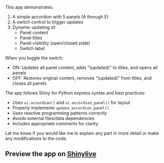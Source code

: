 This app demonstrates:

1. A simple accordion with 5 panels (A through E)
2. A switch control to trigger updates
3. Dynamic updating of:
   - Panel content
   - Panel titles 
   - Panel visibility (open/closed state)
   - Switch label

When you toggle the switch:
- ON: Updates all panel content, adds "(updated)" to titles, and opens all panels
- OFF: Restores original content, removes "(updated)" from titles, and closes all panels

The app follows Shiny for Python express syntax and best practices:
- Uses `ui.accordion()` and `ui.accordion_panel()` for layout
- Properly implements `update_accordion_panel()` 
- Uses reactive programming patterns correctly
- Avoids external files/data dependencies
- Includes appropriate comments for clarity

Let me know if you would like me to explain any part in more detail or make any modifications to the code.
## Preview the app on [Shinylive](https://shinylive.io/py/app/#h=0&code=NobwRAdghgtgpmAXAAjFADugdOgnmAGlQGMB7CAFzkqVQDMAnUmZAZwAsBLCXZTmdKQYVkDOFGIVOANzgAdCI2ZsuPLHAAe6Ma1Z8BQkd3QBXCkROciYiABM4DBQss4oAczgB9UugqsAFFIUADZwALxyYACCxGQMtpzkyAAKUBBwwcgAqui2UFTIACJwMKSRRHScwcFQAEahYQAqDCZwAJROEADEyADCYvlwyFBsAO6cFMTsyBSkyGSUTJkmuYOszpxYxmaerOOT7P6RK3lUnuhpGeXIkTmnQ-5ptsg+1G3IAMpwkokQ64TIaRQYKtMIAMWBrHanR6-XEBTSw1iQgSSX20xgJmCUnQoTY3yk5HWEHRyBcEjiqIg-k4tgiaFi10x2M4uPCzVabUQCmQvOQsIGBWZOLxF3SwT0pO4E04wPm5ColB5fLoQmQoQoVAYfAgN2iACFeoUAKKRbm6vmW0nk5HxX7nS7Bfx0SJfH5JEAarUAX2uQJB4RdYChxE8nrgmocvrAXOVlvjyCDAEkIDK5dAGAx8jIhqrtSHCbrw5GGNGYchjXQ6ASZnMToNkGKMpL2NQxhMpnw9LM3G5QrYFAABAY-WTqKsEocjqRjuCySg0iCmChYetnJvBDp2OB0ZCefyxi28npRWzPKgaESzHUJYgNtdwZ4LRUUOMzS-IMJ65D+B+2DpgHwu7bCuD4OuKB7IM2QyRLBR78p87CkKMjaOi2bZ7B20ycHo5BEFw9jIKMra6qQVZvhwyGfsgtSkKQTogauqzro6B5bpab49HcDbiJ2G4AOR6M+1AiE8MwTKEb55uqEZajqepRIaJpmm+louGBFIovaG5HPBCa8pEFLlKp+lBiGYZelGxl6aZtzMY+yAZlmM65mqBa-MgxY+iAFCXtGBAmQmQQNEGbqFp5lmlj5fnWfp8Y9AA8ug1AAPTEMEpBQkilIeRuNFQFCzxJJhBxsBQgyBfGlGjGE1UBTZvLsXynHZPZ7alTUtQZLWN6cHeBTpB+EiFm+g0ULsSGjJ4vkiF+kTpZl8iAZwu7VVBEowWArwQHBambGBJVTLpcXHPZ4FXAClWdRkYRBtxBSPHYnljRNyHTX57xhb8-xvm0YDekQ4DQPAtBgGIACOlhiPAlCsFgM0AmAwk0CgYAKDA+S4qQIScLUCgQCYAi4AoYp5MSlWWv9AC6QA)
